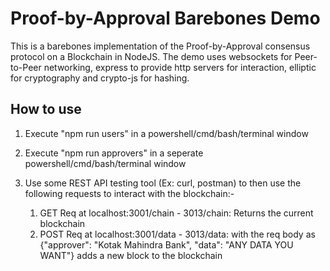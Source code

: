 
# Proof-by-Approval Barebones Demo

This is a barebones implementation of the Proof-by-Approval consensus protocol on a Blockchain in NodeJS. The demo uses websockets for Peer-to-Peer networking, express to provide http servers for interaction, elliptic for cryptography and crypto-js for hashing.

## How to use

1. Execute "npm run users" in a powershell/cmd/bash/terminal window

2. Execute "npm run approvers" in a seperate powershell/cmd/bash/terminal window

3. Use some REST API testing tool (Ex: curl, postman) to then use the following requests to interact with the blockchain:-  
    1. GET Req at localhost:3001/chain - 3013/chain: Returns the current blockchain
    2. POST Req at localhost:3001/data - 3013/data: with the req body as {"approver": "Kotak Mahindra Bank", "data": "ANY DATA YOU WANT"} adds a new block to the blockchain
